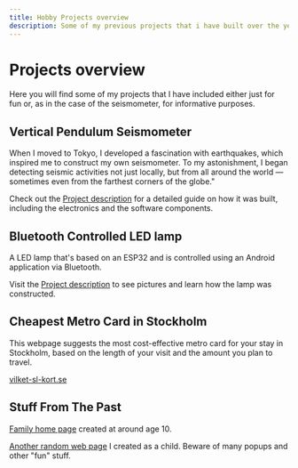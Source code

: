 ```yaml
---
title: Hobby Projects overview
description: Some of my previous projects that i have built over the years.
---
```

# Projects overview

Here you will find some of my projects that I have included either just for fun or, as in the case of the seismometer, for informative purposes.

## Vertical Pendulum Seismometer

When I moved to Tokyo, I developed a fascination with earthquakes, which inspired me to construct my own seismometer. To my astonishment, I began detecting seismic activities not just locally, but from all around the world — sometimes even from the farthest corners of the globe."

Check out the [Project description](/seismometer) for a detailed guide on how it was built, including the electronics and the software components.

## Bluetooth Controlled LED lamp
A LED lamp that's based on an ESP32 and is controlled using an Android application via Bluetooth.

Visit the [Project description](/led-lamp) to see pictures and learn how the lamp was constructed.

## Cheapest Metro Card in Stockholm
This webpage suggests the most cost-effective metro card for your stay in Stockholm, based on the length of your visit and the amount you plan to travel.

[vilket-sl-kort.se](https://vilket-sl-kort.se)

## Stuff From The Past

[Family home page](/family-page) created at around age 10.

[Another random web page](/derp-page) I created as a child. Beware of many popups and other "fun" stuff.
